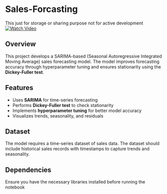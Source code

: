 # Sales-Forcasting
This just for storage or sharing purpose not for active development
[![Watch Video](https://img.shields.io/badge/Google%20Drive-Video-blue?logo=google-drive)](https://drive.google.com/file/d/1HOs4LDd5Psc-YddqUwjgaP4RPwaXznzw/view?usp=drive_link)



## Overview  
This project develops a SARIMA-based (Seasonal Autoregressive Integrated Moving Average) sales forecasting model. The model improves forecasting accuracy through hyperparameter tuning and ensures stationarity using the **Dickey-Fuller test**.  

## Features  
- Uses **SARIMA** for time-series forecasting  
- Performs **Dickey-Fuller test** to check stationarity  
- Implements **hyperparameter tuning** for better model accuracy  
- Visualizes trends, seasonality, and residuals  

## Dataset  
The model requires a time-series dataset of sales data. The dataset should include historical sales records with timestamps to capture trends and seasonality.  

## Dependencies  
Ensure you have the necessary libraries installed before running the notebook 
